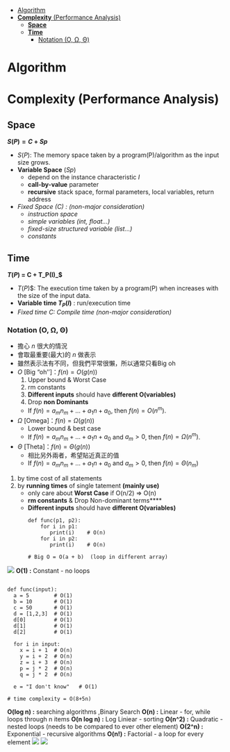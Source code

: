 - [Algorithm](#algorithm)
- [**Complexity** (Performance Analysis)](#complexity-performance-analysis)
  - [**Space**](#space)
  - [**Time**](#time)
    - [Notation (O, Ω, Θ)](#notation-o-ω-θ)

# Algorithm 
# **Complexity** (Performance Analysis)
## **Space**
**$S(P) = C + Sp$**
- $S(P)$: The memory space taken by a program(P)/algorithm as the input size grows.
- **Variable Space** $(Sp)$
	- depend on the instance characteristic $I$
	- **call-by-value** parameter
	- **recursive** stack space, formal parameters, local variables, return address
- _Fixed Space $(C)$ : (non-major consideration)_
	- _instruction space_
	- _simple variables (int, float...)_
	- _fixed-size structured variable (list...)_
	- _constants_

## **Time**
**$T(P)$ = C + T_P(I)_$**
- $T(P)$$: The execution time taken by a program(P) when increases with the size of the input data.
- **Variable time $T_P(I)$** : run/execution time
- _Fixed time $C$: Compile time (non-major consideration)_


### Notation (O, Ω, Θ)
- 擔心 $n$ 很大的情況
- 會取最重要(最大)的 $n$ 做表示
- 雖然表示法有不同，但我們平常很懶，所以通常只看Big oh
- $O$ [Big “oh’’]：$f(n) = O(g(n))$
	1. Upper bound & Worst Case
	2. rm constants
	3. **Different inputs** should have **different O(variables)**
	4. Drop **non Dominants**
	- If $f(n) = a_mn_m+…+a_1n+a_0$, then $f(n) = O(n^m)$.
- $Ω$ [Omega]：$f(n) = \Omega(g(n))$
	- Lower bound & best case
	- If $f(n) =  a_mn_m+…+a_1n+a_0$ and $a_m > 0$, then $f(n) = \Omega(n^m)$.
- $Θ$ [Theta]：$f(n) = \Theta(g(n))$
	- 相比另外兩者，希望貼近真正的值
	- If $f(n) = a_mn_m+…+a_1n+a_0$ and $a_m > 0$, then $f(n) = \Theta(n_m)$



1. by time cost of all statements
2. by **running times** of single tatement **(mainly use)**
   - only care about **Worst Case**   if O(n/2) => O(n)
   - **rm constants** & Drop Non-dominant terms****
   - **Different inputs** should have **different O(variables)**
     ```
	 def func(p1, p2):
	     for i in p1: 
		    print(i)    # O(n)
		 for i in p2:
		    print(i)    # O(n)   
			
	 # Big O = O(a + b)  (loop in different array)
	 ```
 
![](https://i.imgur.com/LiMB3L4.png)
**O(1) :** Constant - no loops
```

def func(input):
  a = 5        # O(1)
  b = 10       # O(1)
  c = 50       # O(1)
  d = [1,2,3]  # O(1)
  d[0]         # O(1)
  d[1]         # O(1)
  d[2]         # O(1)
  
  for i in input:  
    x = i + 1  # O(n)
    y = i + 2  # O(n)
    z = i + 3  # O(n)
	p = j * 2  # O(n)
	q = j * 2  # O(n)
	
  e = "I don't know"   # O(1)

# time complexity = O(8+5n)
```
**O(log n) :**  searching algorithms ,Binary Search
**O(n) :** Linear - for, while loops through n items
**O(n log n) :** Log Liniear - sorting
**O(n^2) :** Quadratic - nested loops (needs to be compared to ever other element)
**O(2^n) :** Exponential - recursive algorithms
**O(n!) :** Factorial - a loop for every element
![](https://i.imgur.com/bp9yiho.png)
![](https://i.imgur.com/yqneLba.png)


